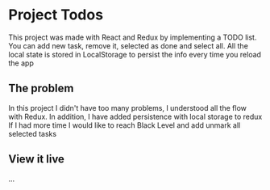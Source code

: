 # Project Todos

This project was made with React and Redux by implementing a TODO list.
You can add new task, remove it, selected as done and select all.
All the local state is stored in LocalStorage to persist the info every time you reload the app

## The problem

In this project I didn't have too many problems, I understood all the flow with Redux. In addition, I have added persistence with local storage to redux
If I had more time I would like to reach Black Level and add unmark all selected tasks

## View it live

...
